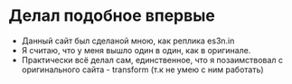 # Делал подобное впервые
- Данный сайт был сделаной мною, как реплика es3n.in
- Я считаю, что у меня вышло один в один, как в оригинале.
- Практически всё делал сам, единственное, что я позаимствовал с оригинального сайта - transform (т.к не умею с ним работать)
